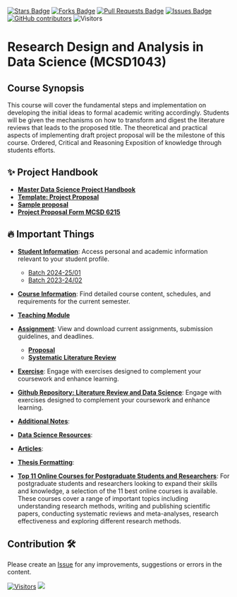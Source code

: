 <a href="https://github.com/drshahizan/research-design/stargazers"><img src="https://img.shields.io/github/stars/drshahizan/research-design" alt="Stars Badge"/></a>
<a href="https://github.com/drshahizan/research-design/network/members"><img src="https://img.shields.io/github/forks/drshahizan/research-design" alt="Forks Badge"/></a>
<a href="https://github.com/drshahizan/research-design/pulls"><img src="https://img.shields.io/github/issues-pr/drshahizan/research-design" alt="Pull Requests Badge"/></a>
<a href="https://github.com/drshahizan/research-design"><img src="https://img.shields.io/github/issues/drshahizan/research-design" alt="Issues Badge"/></a>
<a href="https://github.com/drshahizan/research-design/graphs/contributors"><img alt="GitHub contributors" src="https://img.shields.io/github/contributors/drshahizan/research-design?color=2b9348"></a>
![Visitors](https://api.visitorbadge.io/api/visitors?path=https%3A%2F%2Fgithub.com%2Fdrshahizan%2BDM&labelColor=%23d9e3f0&countColor=%23697689&style=flat)

# Research Design and Analysis in Data Science (MCSD1043)

## Course Synopsis
This course will cover the fundamental steps and implementation on developing the initial ideas to formal academic writing accordingly. Students will be given the mechanisms on how to transform and digest the literature reviews that leads to the proposed title. The theoretical and practical aspects of implementing draft project proposal will be the milestone of this course. Ordered, Critical and Reasoning Exposition of knowledge through students efforts.

## ✨ Project Handbook
- **[Master Data Science Project Handbook](./images/Project%20Handbook.pdf)**
- **[Template: Project Proposal](./materials/proposal.md)**
- **[Sample proposal](./materials/sample.md)**
- **[Project Proposal Form MCSD 6215](https://github.com/drshahizan/research-design/blob/main/images/MCSD%206215%20Project%201%20Proposal%20Form.docx)**

## 🔥 Important Things

- **[Student Information](profile/readme.md)**: Access personal and academic information relevant to your student profile.
  - [Batch 2024-25/01](profile/batch2.md)
  - [Batch 2023-24/02](profile/batch1.md)
  
- **[Course Information](./images/V4_CI%20MCSD1043%20RM%20Data%20Science%20Sem24252.pdf)**: Find detailed course content, schedules, and requirements for the current semester.
- **[Teaching Module](./materials/slides.md)**
- **[Assignment](./assignment)**: View and download current assignments, submission guidelines, and deadlines.
  - **[Proposal](./proposal/readme.md)**
  - **[Systematic Literature Review](./SLR/readme.md)**
  
- **[Exercise](./exercise)**: Engage with exercises designed to complement your coursework and enhance learning.

- **[Github Repository: Literature Review and Data Science](./materials/gh.md)**: Engage with exercises designed to complement your coursework and enhance learning.

- **[Additional Notes](./materials/add-notes.md)**:
  
- **[Data Science Resources](./materials/ds-resource.md)**:

- **[Articles](./materials/article.md)**:

- **[Thesis Formatting](./materials/thesis.md)**:
  
- **[Top 11 Online Courses for Postgraduate Students and Researchers](https://github.com/drshahizan/research-design/blob/main/materials/course.md)**: For postgraduate students and researchers looking to expand their skills and knowledge, a selection of the 11 best online courses is available. These courses cover a range of important topics including understanding research methods, writing and publishing scientific papers, conducting systematic reviews and meta-analyses, research effectiveness and exploring different research methods. 


## Contribution 🛠️
Please create an [Issue](https://github.com/drshahizan/research-design/issues) for any improvements, suggestions or errors in the content.



[![Visitors](https://api.visitorbadge.io/api/visitors?path=https%3A%2F%2Fgithub.com%2Fdrshahizan&labelColor=%23697689&countColor=%23555555&style=plastic)](https://visitorbadge.io/status?path=https%3A%2F%2Fgithub.com%2Fdrshahizan)
![](https://hit.yhype.me/github/profile?user_id=81284918)
